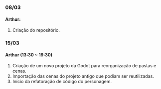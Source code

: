 ### 08/03

#### Arthur:
 1. Criação do repositório.

### 15/03

#### Arthur (13:30 ~ 19:30)
 1. Criação de um novo projeto da Godot para reorganização de pastas e cenas.
 2. Importação das cenas do projeto antigo que podiam ser reutilizadas.
 3. Início da refatoração de código do personagem.
